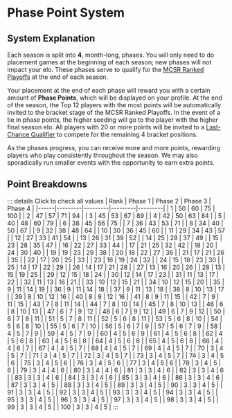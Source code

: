 # Phase Point System

## System Explanation
Each season is split into **4**, month-long, phases. You will only need to do placement games at the beginning of each season; new phases will not impact your elo. These phases serve to qualify for the [MCSR Ranked Playoffs](./bracket) at the end of each season.

Your placement at the end of each phase will reward you with a certain amount of **Phase Points**, which will be displayed on your profile. At the end of the season, the Top 12 players with the most points will be automatically invited to the bracket stage of the MCSR Ranked Playoffs. In the event of a tie in phase points, the higher seeding will go to the player with the higher final season elo. All players with 20 or more points will be invited to a [Last-Chance Qualifier](./last_chance_qualifiers) to compete for the remaining 4 bracket positions.

As the phases progress, you can receive more and more points, rewarding players who play consistently throughout the season. We may also sporadically run smaller events with the opportunity to earn extra points. 

## Point Breakdowns

::: details Click to check all values
| Rank | Phase 1 | Phase 2 | Phase 3 | Phase 4 |
|------|---------|---------|---------|---------|
| 1    | 50      | 60      | 75      | 100     |
| 2    | 47      | 57      | 71      | 94      |
| 3    | 45      | 53      | 67      | 89      |
| 4    | 42      | 50      | 63      | 84      |
| 5    | 40      | 48      | 60      | 79      |
| 6    | 38      | 45      | 56      | 75      |
| 7    | 36      | 43      | 53      | 71      |
| 8    | 34      | 40      | 50      | 67      |
| 9    | 32      | 38      | 48      | 64      |
| 10   | 30      | 36      | 45      | 60      |
| 11   | 29      | 34      | 43      | 57      |
| 12   | 27      | 33      | 41      | 54      |
| 13   | 26      | 31      | 39      | 52      |
| 14   | 25      | 29      | 37      | 49      |
| 15   | 23      | 28      | 35      | 47      |
| 16   | 22      | 27      | 33      | 44      |
| 17   | 21      | 25      | 32      | 42      |
| 18   | 20      | 24      | 30      | 40      |
| 19   | 19      | 23      | 29      | 38      |
| 20   | 18      | 22      | 27      | 36      |
| 21   | 17      | 21      | 26      | 35      |
| 22   | 17      | 20      | 25      | 33      |
| 23   | 16      | 19      | 24      | 32      |
| 24   | 15      | 18      | 23      | 30      |
| 25   | 14      | 17      | 22      | 29      |
| 26   | 14      | 17      | 21      | 28      |
| 27   | 13      | 16      | 20      | 26      |
| 28   | 13      | 15      | 19      | 25      |
| 29   | 12      | 15      | 18      | 24      |
| 30   | 12      | 14      | 17      | 23      |
| 31   | 11      | 13      | 17      | 22      |
| 32   | 11      | 13      | 16      | 21      |
| 33   | 10      | 12      | 15      | 21      |
| 34   | 10      | 12      | 15      | 20      |
| 35   | 9       | 11      | 14      | 19      |
| 36   | 9       | 11      | 14      | 18      |
| 37   | 9       | 11      | 13      | 18      |
| 38   | 8       | 10      | 13      | 17      |
| 39   | 8       | 10      | 12      | 16      |
| 40   | 8       | 9       | 12      | 16      |
| 41   | 8       | 9       | 11      | 15      |
| 42   | 7       | 9       | 11      | 15      |
| 43   | 7       | 8       | 11      | 14      |
| 44   | 7       | 8       | 10      | 14      |
| 45   | 7       | 8       | 10      | 13      |
| 46   | 6       | 8       | 10      | 13      |
| 47   | 6       | 7       | 9       | 12      |
| 48   | 6       | 7       | 9       | 12      |
| 49   | 6       | 7       | 9       | 12      |
| 50   | 6       | 7       | 8       | 11      |
| 51   | 5       | 7       | 8       | 11      |
| 52   | 5       | 6       | 8       | 11      |
| 53   | 5       | 6       | 8       | 10      |
| 54   | 5       | 6       | 8       | 10      |
| 55   | 5       | 6       | 7       | 10      |
| 56   | 5       | 6       | 7       | 9       |
| 57   | 5       | 6       | 7       | 9       |
| 58   | 4       | 5       | 7       | 9       |
| 59   | 4       | 5       | 7       | 9       |
| 60   | 4       | 5       | 6       | 9       |
| 61   | 4       | 5       | 6       | 8       |
| 62   | 4       | 5       | 6       | 8       |
| 63   | 4       | 5       | 6       | 8       |
| 64   | 4       | 5       | 6       | 8       |
| 65   | 4       | 5       | 6       | 8       |
| 66   | 4       | 4       | 6       | 7       |
| 67   | 4       | 4       | 5       | 7       |
| 68   | 4       | 4       | 5       | 7       |
| 69   | 4       | 4       | 5       | 7       |
| 70   | 3       | 4       | 5       | 7       |
| 71   | 3       | 4       | 5       | 7       |
| 72   | 3       | 4       | 5       | 7       |
| 73   | 3       | 4       | 5       | 7       |
| 74   | 3       | 4       | 5       | 6       |
| 75   | 3       | 4       | 5       | 6       |
| 76   | 3       | 4       | 5       | 6       |
| 77   | 3       | 4       | 5       | 6       |
| 78   | 3       | 4       | 5       | 6       |
| 79   | 3       | 4       | 4       | 6       |
| 80   | 3       | 4       | 4       | 6       |
| 81   | 3       | 3       | 4       | 6       |
| 82   | 3       | 3       | 4       | 6       |
| 83   | 3       | 3       | 4       | 6       |
| 84   | 3       | 3       | 4       | 6       |
| 85   | 3       | 3       | 4       | 6       |
| 86   | 3       | 3       | 4       | 6       |
| 87   | 3       | 3       | 4       | 5       |
| 88   | 3       | 3       | 4       | 5       |
| 89   | 3       | 3       | 4       | 5       |
| 90   | 3       | 3       | 4       | 5       |
| 91   | 3       | 3       | 4       | 5       |
| 92   | 3       | 3       | 4       | 5       |
| 93   | 3       | 3       | 4       | 5       |
| 94   | 3       | 3       | 4       | 5       |
| 95   | 3       | 3       | 4       | 5       |
| 96   | 3       | 3       | 4       | 5       |
| 97   | 3       | 3       | 4       | 5       |
| 98   | 3       | 3       | 4       | 5       |
| 99   | 3       | 3       | 4       | 5       |
| 100  | 3       | 3       | 4       | 5       |
:::